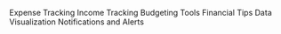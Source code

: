 Expense Tracking
Income Tracking
Budgeting Tools
Financial Tips
Data Visualization
Notifications and Alerts